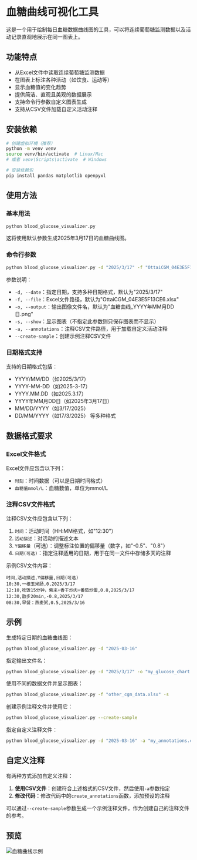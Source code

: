 # 血糖曲线可视化工具

这是一个用于绘制每日血糖数据曲线图的工具，可以将连续葡萄糖监测数据以及活动记录直观地展示在同一图表上。

## 功能特点

- 从Excel文件中读取连续葡萄糖监测数据
- 在图表上标注各种活动（如饮食、运动等）
- 显示血糖值的变化趋势
- 提供简洁、直观且美观的数据展示
- 支持命令行参数自定义图表生成
- 支持从CSV文件加载自定义活动注释

## 安装依赖

```bash
# 创建虚拟环境（推荐）
python -m venv venv
source venv/bin/activate  # Linux/Mac
# 或者 venv\Scripts\activate  # Windows

# 安装依赖包
pip install pandas matplotlib openpyxl
```

## 使用方法

### 基本用法

```bash
python blood_glucose_visualizer.py
```

这将使用默认参数生成2025年3月17日的血糖曲线图。

### 命令行参数

```bash
python blood_glucose_visualizer.py -d "2025/3/17" -f "OttaiCGM_04E3E5F13CE6.xlsx" -s -a "annotations.csv"
```

参数说明：

- `-d, --date`：指定日期，支持多种日期格式，默认为"2025/3/17"
- `-f, --file`：Excel文件路径，默认为"OttaiCGM_04E3E5F13CE6.xlsx"
- `-o, --output`：输出图像文件名，默认为"血糖曲线_YYYY年MM月DD日.png"
- `-s, --show`：显示图表（不指定此参数则只保存图表而不显示）
- `-a, --annotations`：注释CSV文件路径，用于加载自定义活动注释
- `--create-sample`：创建示例注释CSV文件

### 日期格式支持

支持的日期格式包括：
- YYYY/MM/DD（如2025/3/17）
- YYYY-MM-DD（如2025-3-17）
- YYYY.MM.DD（如2025.3.17）
- YYYY年MM月DD日（如2025年3月17日）
- MM/DD/YYYY（如3/17/2025）
- DD/MM/YYYY（如17/3/2025）
等多种格式

## 数据格式要求

### Excel文件格式

Excel文件应包含以下列：
- `时刻`：时间数据（可以是日期时间格式）
- `血糖值mmol/L`：血糖数值，单位为mmol/L

### 注释CSV文件格式

注释CSV文件应包含以下列：
1. `时间`：活动时间（HH:MM格式，如"12:30"）
2. `活动描述`：对活动的描述文本
3. `Y偏移量`（可选）：调整标注位置的偏移量（数字，如"-0.5"、"0.8"）
4. `日期(可选)`：指定注释适用的日期，用于在同一文件中存储多天的注释

示例CSV文件内容：
```
时间,活动描述,Y偏移量,日期(可选)
10:30,一根玉米肠,0,2025/3/17
12:10,吃饭15分钟，紫米+香干炒肉+番茄炒蛋,0.8,2025/3/17
12:30,散步20min,-0.8,2025/3/17
08:30,早餐：燕麦粥,0.5,2025/3/16
```

## 示例

生成特定日期的血糖曲线图：

```bash
python blood_glucose_visualizer.py -d "2025-03-16"
```

指定输出文件名：

```bash
python blood_glucose_visualizer.py -d "2025/3/17" -o "my_glucose_chart.png"
```

使用不同的数据文件并显示图表：

```bash
python blood_glucose_visualizer.py -f "other_cgm_data.xlsx" -s
```

创建示例注释文件并使用它：

```bash
python blood_glucose_visualizer.py --create-sample
```

指定自定义注释文件：

```bash
python blood_glucose_visualizer.py -d "2025-03-16" -a "my_annotations.csv" -s
```

## 自定义注释

有两种方式添加自定义注释：

1. **使用CSV文件**：创建符合上述格式的CSV文件，然后使用`-a`参数指定
2. **修改代码**：修改代码中的`create_annotations`函数，添加预设的注释

可以通过`--create-sample`参数生成一个示例注释文件，作为创建自己的注释文件的参考。

## 预览

![血糖曲线示例](血糖曲线_2025年3月17日.png)